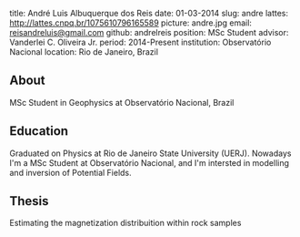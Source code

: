 title: André Luis Albuquerque dos Reis
date: 01-03-2014
slug: andre
lattes: http://lattes.cnpq.br/1075610796165589
picture: andre.jpg
email: reisandreluis@gmail.com
github: andrelreis
position: MSc Student
advisor: Vanderlei C. Oliveira Jr.
period: 2014-Present
institution: Observatório Nacional
location: Rio de Janeiro, Brazil

## About

MSc Student in Geophysics at Observatório Nacional, Brazil

## Education

Graduated on Physics at Rio de Janeiro State University (UERJ). Nowadays I'm a MSc Student at Observatório Nacional, and I'm intersted in modelling and inversion of Potential Fields.

## Thesis

Estimating the magnetization distribuition within rock samples
